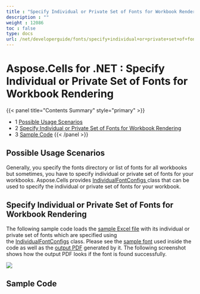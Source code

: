 ```yaml
---
title : "Specify Individual or Private Set of Fonts for Workbook Rendering" 
description : "" 
weight : 12086 
toc : false
type: docs
url: /net/developerguide/fonts/specify+individual+or+private+set+of+fonts+for+workbook+rendering/
---
```


# Aspose.Cells for .NET : Specify Individual or Private Set of Fonts for Workbook Rendering


{{< panel title="Contents Summary" style="primary" >}}
*   1 [Possible Usage Scenarios](#possible-usage-scenarios)
*   2 [Specify Individual or Private Set of Fonts for Workbook Rendering](#specify-individual-or-private-set-of-fonts-for-workbook-rendering)
*   3 [Sample Code](#sample-code)
{{< /panel >}}
 

## Possible Usage Scenarios

Generally, you specify the fonts directory or list of fonts for all workbooks but sometimes, you have to specify individual or private set of fonts for your workbooks. Aspose.Cells provides [IndividualFontConfigs ](https://apireference.aspose.com/net/cells/aspose.cells/individualfontconfigs)class that can be used to specify the individual or private set of fonts for your workbook.

## Specify Individual or Private Set of Fonts for Workbook Rendering

The following sample code loads the [sample Excel file](https://docs2.aspose.com/cells/net/attachments/66945459/67338268.xlsx) with its individual or private set of fonts which are specified using the [IndividualFontConfigs](https://apireference.aspose.com/net/cells/aspose.cells/individualfontconfigs) class. Please see the [sample font](https://docs2.aspose.com/cells/net/attachments/66945459/67338271.zip) used inside the code as well as the [output PDF](https://docs2.aspose.com/cells/net/attachments/66945459/67338269.pdf) generated by it. The following screenshot shows how the output PDF looks if the font is found successfully.

![](https://docs2.aspose.com/cells/net/attachments/66945459/67338270.png)  

## Sample Code

